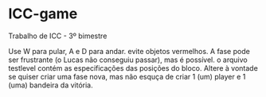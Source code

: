 # ICC-game
Trabalho de ICC - 3º bimestre

Use W para pular, A e D para andar. evite objetos vermelhos. A fase pode ser frustrante (o Lucas não conseguiu passar), mas é possível. o arquivo testlevel contém as especificações das posições do bloco. Altere à vontade se quiser criar uma fase nova, mas não esquça de criar 1 (um) player e 1 (uma) bandeira da vitória.
